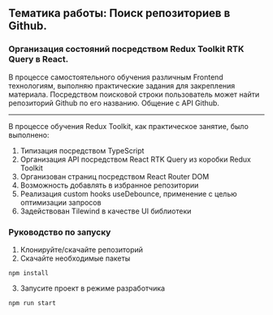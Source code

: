 ## Тематика работы: Поиск репозиториев в Github. 
### Организация состояний посредством Redux Toolkit RTK Query в React.
В процессе самостоятельного обучения различным Frontend технологиям, выполняю практические задания для закрепления материала.
Посредством поисковой строки пользователь может найти репозиторий Github по его названию. Общение с API Github.
____

В процессе обучения Redux Toolkit, как практическое занятие, было выполнено:
1. Типизация посредством TypeScript
2. Организация API посредством React RTK Query из коробки Redux Toolkit
3. Организован страниц посредством React Router DOM
4. Возможность добавлять в избранное репозитории
5. Реализация custom hooks useDebounce, применение с целью оптимизации запросов
6. Задействован Tilewind в качестве UI библиотеки

### Руководство по запуску
1. Клонируйте/скачайте репозиторий
2. Скачайте необходимые пакеты
```
npm install
```
3. Запусите проект в режиме разработчика
```
npm run start
```

